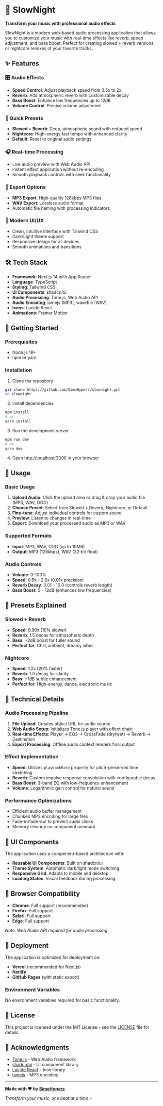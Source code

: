 # 🎵 SlowNight

**Transform your music with professional audio effects**

SlowNight is a modern web-based audio processing application that allows you to customize your music with real-time effects like reverb, speed adjustment, and bass boost. Perfect for creating slowed + reverb versions or nightcore remixes of your favorite tracks.

## ✨ Features

### 🎛️ Audio Effects
- **Speed Control**: Adjust playback speed from 0.5x to 2x
- **Reverb**: Add atmospheric reverb with customizable decay
- **Bass Boost**: Enhance low frequencies up to 12dB
- **Volume Control**: Precise volume adjustment

### 🎯 Quick Presets
- **Slowed + Reverb**: Deep, atmospheric sound with reduced speed
- **Nightcore**: High-energy fast tempo with enhanced clarity
- **Default**: Reset to original audio settings

### 🎧 Real-time Processing
- Live audio preview with Web Audio API
- Instant effect application without re-encoding
- Smooth playback controls with seek functionality

### 💾 Export Options
- **MP3 Export**: High-quality 128kbps MP3 files
- **WAV Export**: Lossless audio format
- Automatic file naming with processing indicators

### 🎨 Modern UI/UX
- Clean, intuitive interface with Tailwind CSS
- Dark/Light theme support
- Responsive design for all devices
- Smooth animations and transitions

## 🛠️ Tech Stack

- **Framework**: Next.js 14 with App Router
- **Language**: TypeScript
- **Styling**: Tailwind CSS
- **UI Components**: shadcn/ui
- **Audio Processing**: Tone.js, Web Audio API
- **Audio Encoding**: lamejs (MP3), wavefile (WAV)
- **Icons**: Lucide React
- **Animations**: Framer Motion

## 🚀 Getting Started

### Prerequisites
- Node.js 18+ 
- npm or yarn

### Installation

1. Clone the repository
```bash
git clone https://github.com/SimoHypers/slownight.git
cd slownight
```

2. Install dependencies
```bash
npm install
# or
yarn install
```

3. Run the development server
```bash
npm run dev
# or
yarn dev
```

4. Open [http://localhost:3000](http://localhost:3000) in your browser

## 📖 Usage

### Basic Usage
1. **Upload Audio**: Click the upload area or drag & drop your audio file (MP3, WAV, OGG)
2. **Choose Preset**: Select from Slowed + Reverb, Nightcore, or Default
3. **Fine-tune**: Adjust individual controls for custom sound
4. **Preview**: Listen to changes in real-time
5. **Export**: Download your processed audio as MP3 or WAV

### Supported Formats
- **Input**: MP3, WAV, OGG (up to 10MB)
- **Output**: MP3 (128kbps), WAV (32-bit float)

### Audio Controls
- **Volume**: 0-100% 
- **Speed**: 0.5x - 2.0x (0.01x precision)
- **Reverb Decay**: 0.01 - 10.0 (controls reverb length)
- **Bass Boost**: 0 - 12dB (enhances low frequencies)

## 🎵 Presets Explained

### Slowed + Reverb
- **Speed**: 0.90x (10% slower)
- **Reverb**: 1.5 decay for atmospheric depth
- **Bass**: +2dB boost for fuller sound
- **Perfect for**: Chill, ambient, dreamy vibes

### Nightcore
- **Speed**: 1.2x (20% faster)
- **Reverb**: 1.0 decay for clarity
- **Bass**: +1dB subtle enhancement
- **Perfect for**: High-energy, dance, electronic music

## 🔧 Technical Details

### Audio Processing Pipeline
1. **File Upload**: Creates object URL for audio source
2. **Web Audio Setup**: Initializes Tone.js player with effect chain
3. **Real-time Effects**: Player → EQ3 → CrossFade (dry/wet) → Reverb → Destination
4. **Export Processing**: Offline audio context renders final output

### Effect Implementation
- **Speed**: Utilizes `playbackRate` property for pitch-preserved time stretching
- **Reverb**: Custom impulse response convolution with configurable decay
- **Bass Boost**: 3-band EQ with low-frequency enhancement
- **Volume**: Logarithmic gain control for natural sound

### Performance Optimizations
- Efficient audio buffer management
- Chunked MP3 encoding for large files
- Fade-in/fade-out to prevent audio clicks
- Memory cleanup on component unmount

## 🎨 UI Components

The application uses a component-based architecture with:
- **Reusable UI Components**: Built on shadcn/ui
- **Theme System**: Automatic dark/light mode switching
- **Responsive Grid**: Adapts to mobile and desktop
- **Loading States**: Visual feedback during processing

## 📱 Browser Compatibility

- **Chrome**: Full support (recommended)
- **Firefox**: Full support
- **Safari**: Full support
- **Edge**: Full support

*Note: Web Audio API required for audio processing*

## 🚀 Deployment

The application is optimized for deployment on:
- **Vercel** (recommended for Next.js)
- **Netlify**
- **GitHub Pages** (with static export)

### Environment Variables
No environment variables required for basic functionality.

## 📄 License

This project is licensed under the MIT License - see the [LICENSE](LICENSE) file for details.

## 🙏 Acknowledgments

- [Tone.js](https://tonejs.github.io/) - Web Audio framework
- [shadcn/ui](https://ui.shadcn.com/) - UI component library
- [Lucide React](https://lucide.dev/) - Icon library
- [lamejs](https://github.com/zhuker/lamejs) - MP3 encoding

---

**Made with ❤️ by [SimoHypers](https://github.com/SimoHypers)**

*Transform your music, one beat at a time* 🎶